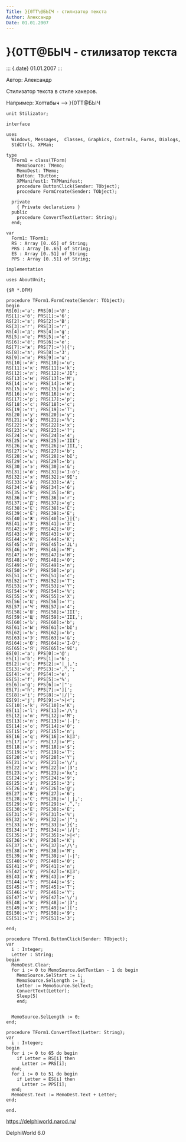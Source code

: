 ```yaml
---
Title: }{0TT\@БЬIЧ - стилизатор текста
Author: Александр
Date: 01.01.2007
---
```



}{0TT\@БЬIЧ - стилизатор текста
===========

::: {.date}
01.01.2007
:::

Автор: Александр

Стилизатор текста в стиле хакеров.

Например: Хоттабыч --> }{0TT\@БЬIЧ


    unit Stilizator;
     
    interface
     
    uses
      Windows, Messages,  Classes, Graphics, Controls, Forms, Dialogs,
      StdCtrls, XPMan;
     
    type
      TForm1 = class(TForm)
        MemoSource: TMemo;
        MemoDest: TMemo;
        Button: TButton;
        XPManifest1: TXPManifest;
        procedure ButtonClick(Sender: TObject);
        procedure FormCreate(Sender: TObject);
     
      private
        { Private declarations }
      public
        procedure ConvertText(Letter: String);
      end;
     
    var
      Form1: TForm1;
      RS : Array [0..65] of String;
      PRS : Array [0..65] of String;
      ES : Array [0..51] of String;
      PPS : Array [0..51] of String;
     
    implementation
     
    uses AboutUnit;
     
    {$R *.DFM}
     
    procedure TForm1.FormCreate(Sender: TObject);
    begin
    RS[0]:='а'; PRS[0]:='@';
    RS[1]:='б'; PRS[1]:='6';
    RS[2]:='в'; PRS[2]:='B';
    RS[3]:='г'; PRS[3]:='r';
    RS[4]:='д'; PRS[4]:='g';
    RS[5]:='е'; PRS[5]:='e';
    RS[6]:='ё'; PRS[6]:='e';
    RS[7]:='ж'; PRS[7]:='}|{';
    RS[8]:='з'; PRS[8]:='3';
    RS[9]:='и'; PRS[9]:='u';
    RS[10]:='й'; PRS[10]:='u';
    RS[11]:='к'; PRS[11]:='k';
    RS[12]:='л'; PRS[12]:='JI';
    RS[13]:='м'; PRS[13]:='M';
    RS[14]:='н'; PRS[14]:='H';
    RS[15]:='о'; PRS[15]:='o';
    RS[16]:='п'; PRS[16]:='n';
    RS[17]:='р'; PRS[17]:='p';
    RS[18]:='с'; PRS[18]:='c';
    RS[19]:='т'; PRS[19]:='T';
    RS[20]:='у'; PRS[20]:='y';
    RS[21]:='ф'; PRS[21]:='%';
    RS[22]:='х'; PRS[22]:='x';
    RS[23]:='ц'; PRS[23]:='?';
    RS[24]:='ч'; PRS[24]:='4';
    RS[25]:='ш'; PRS[25]:='III';
    RS[26]:='щ'; PRS[26]:='III,';
    RS[27]:='ъ'; PRS[27]:='b';
    RS[28]:='ы'; PRS[28]:='bI';
    RS[29]:='ь'; PRS[29]:='b';
    RS[30]:='э'; PRS[30]:='&';
    RS[31]:='ю'; PRS[31]:='I-o';
    RS[32]:='я'; PRS[32]:='9I';
    RS[33]:='А'; PRS[33]:='A';
    RS[34]:='Б'; PRS[34]:='6';
    RS[35]:='В'; PRS[35]:='B';
    RS[36]:='Г'; PRS[36]:='r';
    RS[37]:='Д'; PRS[37]:='g';
    RS[38]:='Е'; PRS[38]:='E';
    RS[39]:='Ё'; PRS[39]:='E';
    RS[40]:='Ж'; PRS[40]:='}|{';
    RS[41]:='З'; PRS[41]:='3';
    RS[42]:='И'; PRS[42]:='U';
    RS[43]:='Й'; PRS[43]:='U';
    RS[44]:='К'; PRS[44]:='K';
    RS[45]:='Л'; PRS[45]:='JL';
    RS[46]:='М'; PRS[46]:='M';
    RS[47]:='Н'; PRS[47]:='H';
    RS[48]:='О'; PRS[48]:='O';
    RS[49]:='П'; PRS[49]:='n';
    RS[50]:='Р'; PRS[50]:='p';
    RS[51]:='С'; PRS[51]:='c';
    RS[52]:='Т'; PRS[52]:='T';
    RS[53]:='У'; PRS[53]:='Y';
    RS[54]:='Ф'; PRS[54]:='%';
    RS[55]:='Х'; PRS[55]:='X';
    RS[56]:='Ц'; PRS[56]:='?';
    RS[57]:='Ч'; PRS[57]:='4';
    RS[58]:='Ш'; PRS[58]:='III';
    RS[59]:='Щ'; PRS[59]:='III,';
    RS[60]:='Ъ'; PRS[60]:='b';
    RS[61]:='Ы'; PRS[61]:='bI';
    RS[62]:='Ь'; PRS[62]:='b';
    RS[63]:='Э'; PRS[63]:='&';
    RS[64]:='Ю'; PRS[64]:='I-O';
    RS[65]:='Я'; PRS[65]:='9I';
    ES[0]:='a'; PPS[0]:='@';
    ES[1]:='b'; PPS[1]:='6';
    ES[2]:='c'; PPS[2]:='|_|,';
    ES[3]:='d'; PPS[3]:=',^,';
    ES[4]:='e'; PPS[4]:='e';
    ES[5]:='f'; PPS[5]:='%';
    ES[6]:='g'; PPS[6]:='|"';
    ES[7]:='h'; PPS[7]:='][';
    ES[8]:='i'; PPS[8]:='|/|';
    ES[9]:='j'; PPS[9]:='>|<';
    ES[10]:='k'; PPS[10]:='K';
    ES[11]:='l'; PPS[11]:='/\';
    ES[12]:='m'; PPS[12]:='M';
    ES[13]:='n'; PPS[13]:='|-|';
    ES[14]:='o'; PPS[14]:='0';
    ES[15]:='p'; PPS[15]:='n';
    ES[16]:='q'; PPS[16]:='k|3';
    ES[17]:='r'; PPS[17]:='P';
    ES[18]:='s'; PPS[18]:='$';
    ES[19]:='t'; PPS[19]:='T';
    ES[20]:='u'; PPS[20]:='Y';
    ES[21]:='v'; PPS[21]:='\/';
    ES[22]:='w'; PPS[22]:='|3';
    ES[23]:='x'; PPS[23]:='kc';
    ES[24]:='y'; PPS[24]:='9';
    ES[25]:='z'; PPS[25]:='3';
    ES[26]:='A'; PPS[26]:='@';
    ES[27]:='B'; PPS[27]:='6';
    ES[28]:='C'; PPS[28]:='|_|,';
    ES[29]:='D'; PPS[29]:=',^,';
    ES[30]:='E'; PPS[30]:='E';
    ES[31]:='F'; PPS[31]:='%';
    ES[32]:='G'; PPS[32]:='|"';
    ES[33]:='H'; PPS[33]:='}{';
    ES[34]:='I'; PPS[34]:='|/|';
    ES[35]:='J'; PPS[35]:='>|<';
    ES[36]:='K'; PPS[36]:='K';
    ES[37]:='L'; PPS[37]:='/\';
    ES[38]:='M'; PPS[38]:='M';
    ES[39]:='N'; PPS[39]:='|-|';
    ES[40]:='O'; PPS[40]:='0';
    ES[41]:='P'; PPS[41]:='n';
    ES[42]:='Q'; PPS[42]:='K|3';
    ES[43]:='R'; PPS[43]:='P';
    ES[44]:='S'; PPS[44]:='$';
    ES[45]:='T'; PPS[45]:='T';
    ES[46]:='U'; PPS[46]:='Y';
    ES[47]:='V'; PPS[47]:='\/';
    ES[48]:='W'; PPS[48]:='|3';
    ES[49]:='X'; PPS[49]:='][';
    ES[50]:='Y'; PPS[50]:='9';
    ES[51]:='Z'; PPS[51]:='3';
     
    end;
     
    procedure TForm1.ButtonClick(Sender: TObject);
    var
      i : Integer;
      Letter : String;
    begin
      MemoDest.Clear;
      for i := 0 to MemoSource.GetTextLen - 1 do begin
        MemoSource.SelStart := i;
        MemoSource.SelLength := 1;
        Letter := MemoSource.SelText;
        ConvertText(Letter);
        Sleep(5)
        end;
     
     
      MemoSource.SelLength := 0;
    end;
     
    procedure TForm1.ConvertText(Letter: String);
    var
      i : Integer;
    begin
      for i := 0 to 65 do begin
        if Letter = RS[i] then
          Letter := PRS[i];
      end;
      for i := 0 to 51 do begin
        if Letter = ES[i] then
          Letter := PPS[i];
      end;
      MemoDest.Text := MemoDest.Text + Letter;
    end;
     
    end.

<https://delphiworld.narod.ru/>

DelphiWorld 6.0
